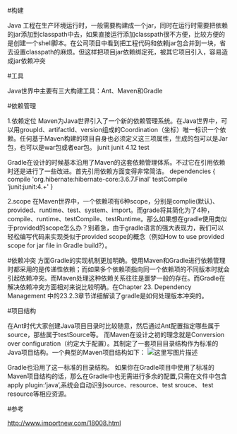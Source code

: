 


#构建


Java 工程在生产环境运行时，一般需要构建成一个jar，同时在运行时需要把依赖的jar添加到classpath中去，如果直接运行添加classpath很不方便，比较方便的是创建一个shell脚本。在公司项目中看到把工程代码和依赖jar包合并到一块，省去设置classpath的麻烦。但这样把项目jar依赖绑定死，被其它项目引入，容易造成jar依赖冲突




#工具

Java世界中主要有三大构建工具：Ant、Maven和Gradle




#依赖管理

1.依赖定位
Maven为Java世界引入了一个新的依赖管理系统。在Java世界中，可以用groupId、artifactId、version组成的Coordination（坐标）唯一标识一个依赖。任何基于Maven构建的项目自身也必须定义这三项属性，生成的包可以是Jar包，也可以是war包或者ear包。
<dependency>
 <groupId>junit</groupId>
 <artifactId>junit</artifactId>
 <version>4.12</version>
 <scope>test</scope>
</dependency>

Gradle在设计的时候基本沿用了Maven的这套依赖管理体系。不过它在引用依赖时还是进行了一些改进。首先引用依赖方面变得非常简洁。
dependencies {
 compile 'org.hibernate:hibernate-core:3.6.7.Final'
 testCompile ‘junit:junit:4.+'
}


2.scope
在Maven世界中，一个依赖项有6种scope，分别是complie(默认)、provided、runtime、test、system、import。而grade将其简化为了4种，compile、runtime、testCompile、testRuntime。那么如果想在gradle使用类似于provided的scope怎么办？别着急，由于gradle语言的强大表现力，我们可以轻松编写代码来实现类似于provided scope的概念（例如How to use provided scope for jar file in Gradle build?）。

#依赖冲突
方面Gradle的实现机制更加明确。使用Maven和Gradle进行依赖管理时都采用的是传递性依赖；而如果多个依赖项指向同一个依赖项的不同版本时就会引起依赖冲突。而Maven处理这种依赖关系往往是噩梦一般的存在。而Gradle在解决依赖冲突方面相对来说比较明确。在Chapter 23. Dependency Management
中的23.2.3章节详细解读了gradle是如何处理版本冲突的。


#项目结构

在Ant时代大家创建Java项目目录时比较随意，然后通过Ant配置指定哪些属于source，那些属于testSource等。
而Maven在设计之初的理念就是Conversion over configuration（约定大于配置）。其制定了一套项目目录结构作为标准的Java项目结构。一个典型的Maven项目结构如下：
![这里写图片描述](http://img.blog.csdn.net/20171228222337414?watermark/2/text/aHR0cDovL2Jsb2cuY3Nkbi5uZXQvcm9kX2pvaG4=/font/5a6L5L2T/fontsize/400/fill/I0JBQkFCMA==/dissolve/70/gravity/SouthEast)

Gradle也沿用了这一标准的目录结构。
如果你在Gradle项目中使用了标准的Maven项目结构的话，那么在Gradle中也无需进行多余的配置,只需在文件中包含apply plugin:’java’,系统会自动识别source、resource、test srouce、 test resource等相应资源。

#参考


http://www.importnew.com/18008.html








